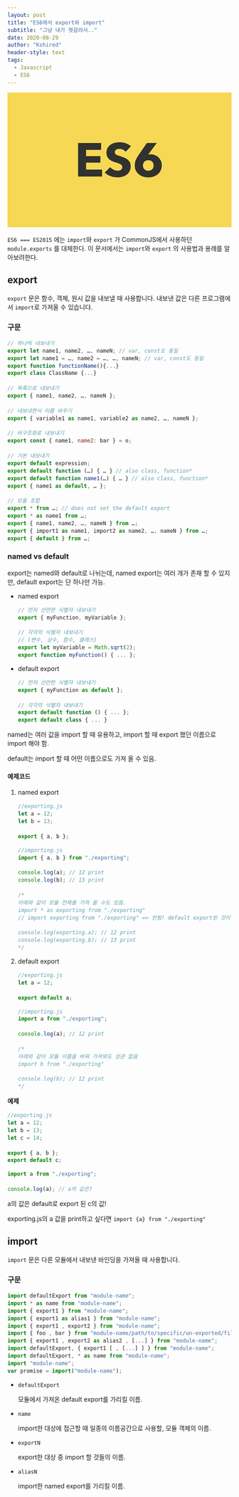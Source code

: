 ```yaml
---
layout: post
title: "ES6에서 export와 import"
subtitle: "그냥 내가 헷갈려서.."
date: 2020-08-29
author: "Kshired"
header-style: text
tags:
  - Javascript
  - ES6
---
```


![es6](/img/es.jpg)

`ES6 === ES2015` 에는 `import`와 `export` 가 CommonJS에서 사용하던 `module.exports` 를 대체한다. 이 문서에서는 `import`와 `export` 의 사용법과 용례를 알아보려한다.

## export

`export` 문은 함수, 객체, 원시 값을 내보낼 때 사용합니다. 내보낸 값은 다른 프로그램에서 `import`로 가져올 수 있습니다.

### 구문

```javascript
// 하나씩 내보내기
export let name1, name2, …, nameN; // var, const도 동일
export let name1 = …, name2 = …, …, nameN; // var, const도 동일
export function functionName(){...}
export class ClassName {...}

// 목록으로 내보내기
export { name1, name2, …, nameN };

// 내보내면서 이름 바꾸기
export { variable1 as name1, variable2 as name2, …, nameN };

// 비구조화로 내보내기
export const { name1, name2: bar } = o;

// 기본 내보내기
export default expression;
export default function (…) { … } // also class, function*
export default function name1(…) { … } // also class, function*
export { name1 as default, … };

// 모듈 조합
export * from …; // does not set the default export
export * as name1 from …;
export { name1, name2, …, nameN } from …;
export { import1 as name1, import2 as name2, …, nameN } from …;
export { default } from …;
```

### named vs default

export는 named와 default로 나뉘는데, named export는 여러 개가 존재 할 수 있지만, default export는 단 하나만 가능.

- named export

  ```js
  // 먼저 선언한 식별자 내보내기
  export { myFunction, myVariable };

  // 각각의 식별자 내보내기
  // (변수, 상수, 함수, 클래스)
  export let myVariable = Math.sqrt(2);
  export function myFunction() { ... };
  ```

- default export

  ```js
  // 먼저 선언한 식별자 내보내기
  export { myFunction as default };

  // 각각의 식별자 내보내기
  export default function () { ... };
  export default class { ... }
  ```

named는 여러 값을 import 할 때 유용하고, import 할 때 export 했던 이름으로 import 해야 함.

default는 import 할 때 어떤 이름으로도 가져 올 수 있음.

#### 예제코드

1. named export

   ```javascript
   //exporting.js
   let a = 12;
   let b = 13;

   export { a, b };
   ```

   ```javascript
   //importing.js
   import { a, b } from "./exporting";

   console.log(a); // 12 print
   console.log(b); // 13 print

   /*
   아래와 같이 모듈 전체를 가져 올 수도 있음.
   import * as exporting from "./exporting"
   // import exporting from "./exporting" => 안됨! default export된 것이 없음.
   
   console.log(exporting.a); // 12 print
   console.log(exporting.b); // 13 print
   */
   ```

2. default export

   ```javascript
   //exporting.js
   let a = 12;

   export default a;
   ```

   ```javascript
   //importing.js
   import a from "./exporting";

   console.log(a); // 12 print

   /*
   아래와 같이 모듈 이름을 바꿔 가져와도 상관 없음
   import b from "./exporting"
   
   console.log(b); // 12 print
   */
   ```

**예제**

```javascript
//exporting.js
let a = 12;
let b = 13;
let c = 14;

export { a, b };
export default c;
```

```javascript
import a from "./exporting";

console.log(a); // a의 값은?
```

a의 값은 default로 export 된 c의 값!

exporting.js의 a 값을 print하고 싶다면 `import {a} from "./exporting"`

## import

`import` 문은 다른 모듈에서 내보낸 바인딩을 가져올 때 사용합니다.

### 구문

```javascript
import defaultExport from "module-name";
import * as name from "module-name";
import { export1 } from "module-name";
import { export1 as alias1 } from "module-name";
import { export1 , export2 } from "module-name";
import { foo , bar } from "module-name/path/to/specific/un-exported/file";
import { export1 , export2 as alias2 , [...] } from "module-name";
import defaultExport, { export1 [ , [...] ] } from "module-name";
import defaultExport, * as name from "module-name";
import "module-name";
var promise = import("module-name");
```

- `defaultExport`

  모듈에서 가져온 default export를 가리킬 이름.

- `name`

  import한 대상에 접근할 때 일종의 이름공간으로 사용할, 모듈 객체의 이름.

- `exportN`

  export한 대상 중 import 할 것들의 이름.

- `aliasN`

  import한 named export를 가리킬 이름.

